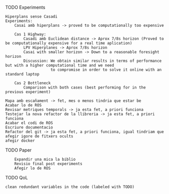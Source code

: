 
TODO Experiments 

    Hiperplans sense Casadi
    Experiments: 
        Casai amb hiperplans -> proved to be computationally too expensive
        
        Cas 1 Highway: 
            Casadi amb Euclidean distance -> Aprox 7/8s horizon (Proved to be computationally expensive for a real time aplication)
            LPV Hiperplanes -> Aprox 7/8s horizon 
            Casai with smaller horizon -> Down to a reasonable foresight horizon
            Discussion: We obtain similar results in terms of performance but with a higher computational time and we need
                        to compromise in order to solve it online with an standard laptop

        Cas 2 Bottleneck
            Comparison with both cases (best performing for in the previous experiment)
        
    Mapa amb escañament -> fet, mes o menos tindria que estar be 
    Acabar lo de ROS
    Revisar metriques temporals -> ja esta fet, a priori funciona
    Testejar la nova refactor de la llibreria -> ja esta fet, a priori funciona
    Acabar el codi de ROS
    Escriure documentacio
    Refactor del git -> ja esta fet, a priori funciona, igual tindriam que afegir igore de fitxers ocults
    afegir docker

TODO Paper 

        Expandir una mica la biblio 
        Revisio final post experiments
        Afegir lo de ROS

TODO QoL

    clean redundant variables in the code (labeled with TODO)